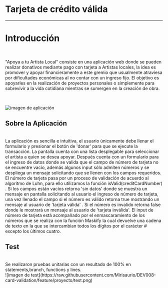 # Tarjeta de crédito válida


***

# Introducción

<br>

"Apoya a tu Artista Local" consiste en una aplicación web donde se pueden realizar donativos mediante pago con tarjeta a Artistas locales, la idea es promover y apoyar financieramente a este gremio que usualmente atraviesa por dificultades económicas al no contar con un ingreso fijo.
El objetivo es apoyarles en la realización de proyectos personales o simplemente para sobrevivir a la vida cotidiana mientras se sumergen en la creación de obra.

<br>


![imagen de aplicación](https://raw.githubusercontent.com/Mirisaurio/DEV008-card-validation/feature/proyecto/web1.png)

## Sobre la Aplicación

<br>
La aplicación es sencilla e intuitiva, el usuario únicamente debe llenar el formulario y presionar el botón de 'donar' para que se ejecute la transacción.
 La pantalla cuenta con una lista desplegable para seleccionar el artista a quien se desea apoyar. Después cuenta con un formulario para el ingreso de datos donde se valida que el campo de número de tarjeta no se encuentre vacío, además algunos input sólo admiten números y se despliega un mensaje solicitando que se llenen con los campos requeridos.
El número de tarjeta pasa por un proceso de validación de acuerdo al algoritmo de Luhn, para ello utilizamos la función isValid(creditCardNumber) . Si los campos están vacíos retorna 'sin datos' donde se muestra un mensaje en pantalla solicitando al usuario el ingreso de número de tarjeta, una vez llenado el campo si el número es válido retorna true mostrando un mensaje al usuario de 'tarjeta válida' . Si el número es invalido retorna false donde le mostrará un mensaje al usuario de 'tarjeta inválida'. El input de número de tarjeta está acompañado por el enmascaramiento de los números que se realiza con la función Maskify la cual devuelve una cadena de texto en la que se intercambian todos los dígitos por el carácter # excepto los últimos cuatro.

 
## Test

<br>
Se realizaron pruebas unitarias con un resultado de 100% en statements,branch, functions y lines.

<br>
![imagen de test](https://raw.githubusercontent.com/Mirisaurio/DEV008-card-validation/feature/proyecto/test.png)